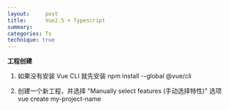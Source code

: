 ```yaml
---
layout:     post
title:      Vue2.5 + Typescript
summary: 
categories: Ts
technique: true
---
```


**工程创建**

1. 如果没有安装 Vue CLI 就先安装
npm install --global @vue/cli

2. 创建一个新工程，并选择 "Manually select features (手动选择特性)" 选项
vue create my-project-name
